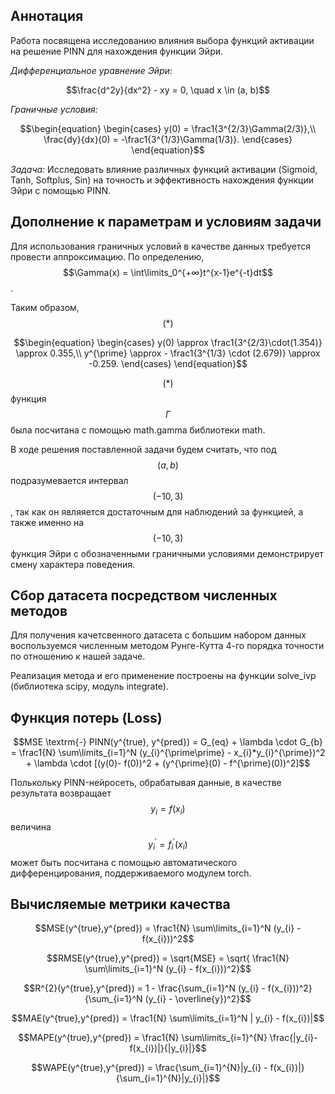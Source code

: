 ## Аннотация

Работа посвящена исследованию влияния выбора функций активации на решение PINN для нахождения функции Эйри.

_Дифференциальное уравнение Эйри:_

$$\frac{d^2y}{dx^2} - xy = 0, \quad x \in (a, b)$$

_Граничные условия:_

$$\begin{equation}
  \begin{cases}
    y(0) = \frac1{3^{2/3}\Gamma(2/3)},\\
    \frac{dy}{dx}(0) = -\frac1{3^{1/3}\Gamma(1/3)}.
  \end{cases}
\end{equation}$$

_Задача:_ Исследовать влияние различных функций активации (Sigmoid, Tanh,
Softplus, Sin) на точность и эффективность нахождения функции Эйри с помощью PINN.

## Дополнение к параметрам и условиям задачи

Для использования граничных условий в качестве данных требуется провести аппроксимацию. По определению, $$\Gamma(x) = \int\limits_0^{+∞}t^{x-1}e^{-t}dt$$.

Таким образом, $$(\ast)$$

$$\begin{equation}
  \begin{cases}
    y(0) \approx \frac1{3^{2/3}\cdot(1.354)} \approx 0.355,\\
    y^{\prime} \approx - \frac1{3^{1/3} \cdot (2.679)} \approx -0.259.
  \end{cases}
\end{equation}$$

$$(\ast)$$ функция $$\Gamma$$ была посчитана с помощью math.gamma библиотеки math.

В ходе решения поставленной задачи будем считать, что под $$(a, b)$$ подразумевается интервал $$(-10, 3)$$, так как он являяется достаточным для наблюдений за функцией, а также именно на $$(-10, 3)$$ функция Эйри с обозначенными граничными условиями демонстрирует смену характера поведения.

## Сбор датасета посредством численных методов

Для получения качетсвенного датасета с большим набором данных воспользуемся численным методом Рунге-Кутта 4-го порядка точности по отношению к нашей задаче.

Реализация метода и его применение построены на функции solve_ivp (библиотека scipy, модуль integrate).

## Функция потерь (Loss)

$$MSE \textrm{-} PINN(y^{true}, y^{pred}) = G_{eq} + \lambda \cdot G_{b} = \frac1{N} \sum\limits_{i=1}^N (y_{i}^{\prime\prime} - x_{i}*y_{i}^{\prime})^2 + \lambda \cdot [(y(0)- f(0))^2 + (y^{\prime}(0) - f^{\prime}(0))^2]$$

Полькольку PINN-нейросеть, обрабатывая данные, в качестве результата возвращает $$y_{i} = f(x_{i})$$ величина $$y_{i}^{\prime} = f_{i}^{\prime}(x_{i})$$ может быть посчитана с помощью автоматического дифференцирования, поддерживаемого модулем torch.

## Вычисляемые метрики качества

$$MSE(y^{true},y^{pred}) = \frac1{N} \sum\limits_{i=1}^N (y_{i} - f(x_{i}))^2$$

$$RMSE(y^{true},y^{pred}) = \sqrt{MSE} = \sqrt{ \frac1{N} \sum\limits_{i=1}^N (y_{i} - f(x_{i}))^2}$$

$$R^{2}(y^{true},y^{pred}) = 1 - \frac{\sum_{i=1}^N (y_{i} - f(x_{i}))^2}{\sum_{i=1}^N (y_{i} - \overline{y})^2}$$

$$MAE(y^{true},y^{pred}) = \frac1{N} \sum\limits_{i=1}^N | y_{i} - f(x_{i})|$$

$$MAPE(y^{true},y^{pred}) = \frac1{N} \sum\limits_{i=1}^{N} \frac{|y_{i}-f(x_{i})|}{|y_{i}|}$$

$$WAPE(y^{true},y^{pred}) = \frac{\sum_{i=1}^{N}|y_{i} - f(x_{i})|}{\sum_{i=1}^{N}|y_{i}|}$$
